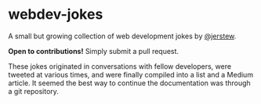 # webdev-jokes
A small but growing collection of web development jokes by [@jerstew](http://jerstew.com).

**Open to contributions!** Simply submit a pull request.

These jokes originated in conversations with fellow developers, were tweeted at various times, and were finally compiled into a list and a Medium article. It seemed the best way to continue the documentation was through a git repository.
